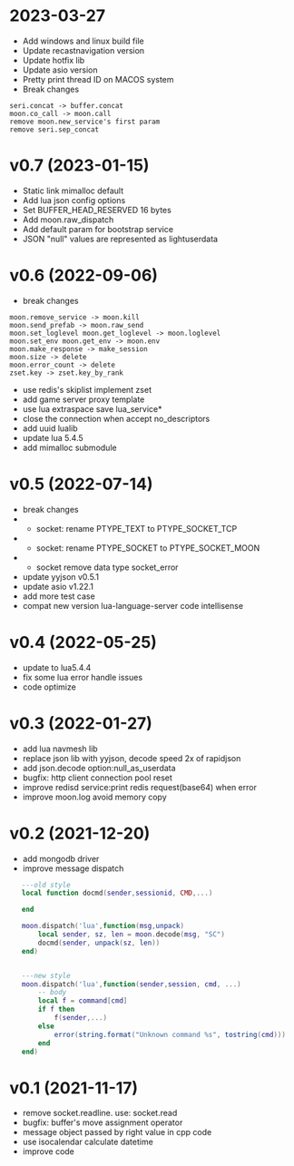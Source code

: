 # 2023-03-27
- Add windows and linux build file
- Update recastnavigation version
- Update hotfix lib
- Update asio version
- Pretty print thread ID on MACOS system
- Break changes
```
seri.concat -> buffer.concat
moon.co_call -> moon.call
remove moon.new_service's first param
remove seri.sep_concat
```

# v0.7 (2023-01-15)
- Static link mimalloc default
- Add lua json config options
- Set BUFFER_HEAD_RESERVED 16 bytes
- Add moon.raw_dispatch
- Add default param for bootstrap service
- JSON "null" values are represented as lightuserdata

# v0.6 (2022-09-06)
- break changes
```
moon.remove_service -> moon.kill
moon.send_prefab -> moon.raw_send
moon.set_loglevel moon.get_loglevel -> moon.loglevel
moon.set_env moon.get_env -> moon.env
moon.make_response -> make_session
moon.size -> delete
moon.error_count -> delete
zset.key -> zset.key_by_rank
```
- use redis's skiplist implement zset
- add game server proxy template
- use lua extraspace save lua_service*
- close the connection when accept no_descriptors
- add uuid lualib
- update lua 5.4.5
- add mimalloc submodule

# v0.5 (2022-07-14)

- break changes
- - socket: rename PTYPE_TEXT to PTYPE_SOCKET_TCP
- - socket: rename PTYPE_SOCKET to PTYPE_SOCKET_MOON
- - socket remove data type socket_error
- update yyjson v0.5.1
- update asio v1.22.1
- add more test case
- compat new version lua-language-server code intellisense

# v0.4 (2022-05-25)

- update to lua5.4.4
- fix some lua error handle issues
- code optimize

# v0.3 (2022-01-27)

- add lua navmesh lib
- replace json lib with yyjson, decode speed 2x of rapidjson
- add json.decode option:null_as_userdata
- bugfix: http client connection pool reset
- improve redisd service:print redis request(base64) when error
- improve moon.log avoid memory copy

# v0.2 (2021-12-20)
- add mongodb driver
- improve message dispatch

 ```lua
    ---old style
    local function docmd(sender,sessionid, CMD,...)

    end

    moon.dispatch('lua',function(msg,unpack)
        local sender, sz, len = moon.decode(msg, "SC")
        docmd(sender, unpack(sz, len))
    end)


    ---new style
    moon.dispatch('lua',function(sender,session, cmd, ...)
        -- body
        local f = command[cmd]
        if f then
            f(sender,...)
        else
            error(string.format("Unknown command %s", tostring(cmd)))
        end
    end)
 ```

# v0.1 (2021-11-17)
- remove socket.readline. use: socket.read
- bugfix: buffer's move assignment operator
- message object passed by right value in cpp code
- use isocalendar calculate datetime
- improve code